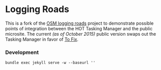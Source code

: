 # Logging Roads

This is a fork of the [OSM logging roads](loggingroads.org) project to demonstrate possible points of integration between the HOT Tasking Manager and the public microsite.  The current *(as of October 2015)* public version swaps out the Tasking Manager in favor of [To Fix](https://github.com/crowdcover/to-fix).

### Development

`bundle exec jekyll serve -w --baseurl ''`
